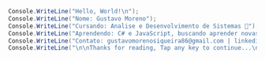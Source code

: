 ```C#
Console.WriteLine("Hello, World!\n");    
Console.WriteLine("Nome: Gustavo Moreno");   
Console.WriteLine("Cursando: Analise e Desenvolvimento de Sistemas 📝");   
Console.WriteLine("Aprendendo: C# e JavaScript, buscando aprender novas Linguagens 💻");   
Console.WriteLine("Contato: gustavomorenosiqueira86@gmail.com | linkedin.com/in/gustavo-moreno-5803a0229 👨🏻‍💻");    
Console.WriteLine("\n\nThanks for reading, Tap any key to continue...\n\n\n");
```
<!---
GustavoMSV/GustavoMSV is a ✨ special ✨ repository because its `README.md` (this file) appears on your GitHub profile.
You can click the Preview link to take a look at your changes.
--->

